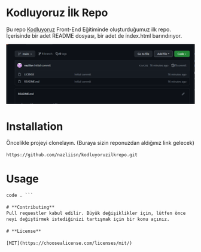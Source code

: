 # **Kodluyoruz İlk Repo**
Bu repo [Kodluyoruz](https://www.kodluyoruz.org/) Front-End Eğitiminde oluşturduğumuz ilk repo. İçerisinde bir adet README dosyası, bir adet de index.html barındırıyor.

![Project](Screenshot_1.png)

# **Installation**
Öncelikle projeyi clonelayın. (Buraya sizin reponuzdan aldığınız link gelecek)

``` https://github.com/nazliisn/kodluyoruzilkrepo.git ```

# **Usage**

```cd kodluyoruzilkrepo
code . ```

# **Contributing**
Pull requestler kabul edilir. Büyük değişiklikler için, lütfen önce neyi değiştirmek istediğinizi tartışmak için bir konu açınız.

# **License**

[MIT](https://choosealicense.com/licenses/mit/)









